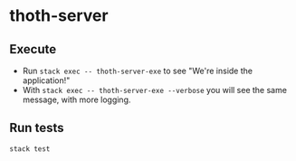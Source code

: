 # thoth-server

## Execute  

* Run `stack exec -- thoth-server-exe` to see "We're inside the application!"
* With `stack exec -- thoth-server-exe --verbose` you will see the same message, with more logging.

## Run tests

`stack test`
